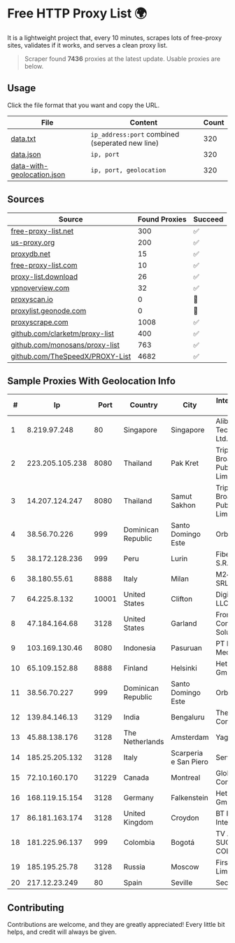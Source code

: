 
# Free HTTP Proxy List 🌍

It is a lightweight project that, every 10 minutes, scrapes lots of free-proxy sites, validates if it works, and serves a clean proxy list.


> Scraper found **7436** proxies at the latest update. Usable proxies are below.

## Usage

Click the file format that you want and copy the URL.


|File|Content|Count|
|----|-------|-----|
|[data.txt](https://raw.githubusercontent.com/themiralay/Proxy-List-World/master/data.txt)|`ip_address:port` combined (seperated new line)|320|
|[data.json](https://raw.githubusercontent.com/themiralay/Proxy-List-World/master/data.json)|`ip, port`|320|
|[data-with-geolocation.json](https://raw.githubusercontent.com/themiralay/Proxy-List-World/master/data-with-geolocation.json)|`ip, port, geolocation`|320|

## Sources

|Source|Found Proxies|Succeed|
|------|-------------|-------|
|[free-proxy-list.net](https://free-proxy-list.net)|300|✅|
|[us-proxy.org](https://www.us-proxy.org)|200|✅|
|[proxydb.net](http://proxydb.net)|15|✅|
|[free-proxy-list.com](https://free-proxy-list.com/?page=&port=&type%5B%5D=http&type%5B%5D=https&up_time=0&search=Search)|10|✅|
|[proxy-list.download](https://www.proxy-list.download/HTTP)|26|✅|
|[vpnoverview.com](https://vpnoverview.com/privacy/anonymous-browsing/free-proxy-servers)|32|✅|
|[proxyscan.io](https://www.proxyscan.io)|0|🚫|
|[proxylist.geonode.com](https://proxylist.geonode.com/api/proxy-list?limit=300&page=1&sort_by=lastChecked&sort_type=desc&protocols=http,https)|0|🚫|
|[proxyscrape.com](https://api.proxyscrape.com/v2/?request=displayproxies&protocol=http&timeout=10000&country=all&ssl=all&anonymity=all)|1008|✅|
|[github.com/clarketm/proxy-list](https://raw.githubusercontent.com/clarketm/proxy-list/master/proxy-list-raw.txt)|400|✅|
|[github.com/monosans/proxy-list](https://raw.githubusercontent.com/monosans/proxy-list/main/proxies/http.txt)|763|✅|
|[github.com/TheSpeedX/PROXY-List](https://raw.githubusercontent.com/TheSpeedX/PROXY-List/master/http.txt)|4682|✅|


## Sample Proxies With Geolocation Info

|#|Ip|Port|Country|City|Internet Service Provider|
|-|--|----|-------|----|-------------------------|
|1|8.219.97.248|80|Singapore|Singapore|Alibaba (US) Technology Co., Ltd.|
|2|223.205.105.238|8080|Thailand|Pak Kret|Triple T Broadband Public Company Limited|
|3|14.207.124.247|8080|Thailand|Samut Sakhon|Triple T Broadband Public Company Limited|
|4|38.56.70.226|999|Dominican Republic|Santo Domingo Este|Orbitek SRL|
|5|38.172.128.236|999|Peru|Lurin|Fiber Digital S.R.L|
|6|38.180.55.61|8888|Italy|Milan|M247 Europe SRL|
|7|64.225.8.132|10001|United States|Clifton|DigitalOcean, LLC|
|8|47.184.164.68|3128|United States|Garland|Frontier Communications Solutions|
|9|103.169.130.46|8080|Indonesia|Pasuruan|PT Lancar Artha Media Data|
|10|65.109.152.88|8888|Finland|Helsinki|Hetzner Online GmbH|
|11|38.56.70.227|999|Dominican Republic|Santo Domingo Este|Orbitek SRL|
|12|139.84.146.13|3129|India|Bengaluru|The Constant Company, LLC|
|13|45.88.138.176|3128|The Netherlands|Amsterdam|Yaglom Labs Ltd|
|14|185.25.205.132|3128|Italy|Scarperia e San Piero|Servereasy Italy|
|15|72.10.160.170|31229|Canada|Montreal|GloboTech Communications|
|16|168.119.15.154|3128|Germany|Falkenstein|Hetzner Online GmbH|
|17|86.181.163.174|3128|United Kingdom|Croydon|BT Public Internet Service|
|18|181.225.96.137|999|Colombia|Bogotá|TV AZTECA SUCURSAL COLOMBIA|
|19|185.195.25.78|3128|Russia|Moscow|First Server Limited|
|20|217.12.23.249|80|Spain|Seville|Secondary Node|



## Contributing

Contributions are welcome, and they are greatly appreciated! Every
little bit helps, and credit will always be given.


